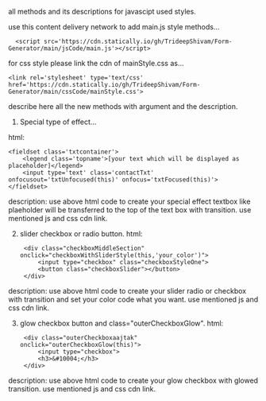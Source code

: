 all methods and its descriptions for javascipt used styles.

use this content delivery network to add main.js style methods...

	  <script src='https://cdn.statically.io/gh/TrideepShivam/Form-Generator/main/jsCode/main.js'></script>
    
for css style please link the cdn of mainStyle.css as...

	<link rel='stylesheet' type='text/css' href='https://cdn.statically.io/gh/TrideepShivam/Form-Generator/main/cssCode/mainStyle.css'>
  
describe here all the new methods with argument and the description.

1. Special type of effect...

html:

    <fieldset class='txtcontainer'>
 	    <legend class='topname'>[your text which will be displayed as placeholder]</legend>
 	    <input type='text' class='contactTxt' onfocusout='txtUnfocused(this)' onfocus='txtFocused(this)'>
    </fieldset>
    
description: use above html code to create your special effect textbox like plaeholder will be transferred to the top of the text box with transition. use mentioned js and css cdn link.

2. slider checkbox or radio button.
html:

		<div class="checkboxMiddleSection" onclick="checkboxWithSliderStyle(this,'your_color')">
			<input type="checkbox" class="checkboxStyleOne">
			<button class="checkboxSlider"></button>
		</div>
    
description: use above html code to create your slider radio or checkbox with transition and set your color code what you want. use mentioned js and css cdn link.

3. glow checkbox button and class="outerCheckboxGlow".
html:

		<div class="outerCheckboxaajtak" onclick="outerCheckboxGlow(this)">
			<input type="checkbox">
			<h3>&#10004;</h3>
		</div>
    
description: use above html code to create your glow checkbox with glowed transition. use mentioned js and css cdn link.


